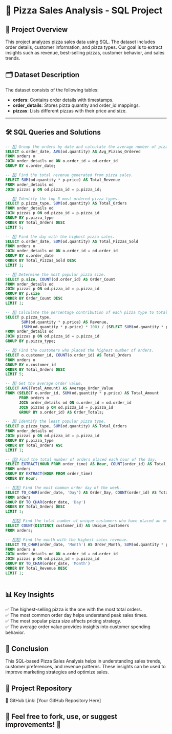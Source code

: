 # 🍕 Pizza Sales Analysis - SQL Project  

## 📌 Project Overview  
This project analyzes pizza sales data using SQL. The dataset includes order details, customer information, and pizza types. Our goal is to extract insights such as revenue, best-selling pizzas, customer behavior, and sales trends.

## 🗂️ Dataset Description  
The dataset consists of the following tables:  
- **orders**: Contains order details with timestamps.  
- **order_details**: Stores pizza quantity and order_id mappings.  
- **pizzas**: Lists different pizzas with their price and size.  

---

## 🛠️ SQL Queries and Solutions  

```sql 
-- 1️⃣ Group the orders by date and calculate the average number of pizzas ordered per day.
SELECT o.order_date, AVG(od.quantity) AS Avg_Pizzas_Ordered  
FROM orders o  
JOIN order_details od ON o.order_id = od.order_id  
GROUP BY o.order_date;

-- 2️⃣ Find the total revenue generated from pizza sales.
SELECT SUM(od.quantity * p.price) AS Total_Revenue  
FROM order_details od  
JOIN pizzas p ON od.pizza_id = p.pizza_id;

-- 3️⃣ Identify the top 5 most ordered pizza types.
SELECT p.pizza_type, SUM(od.quantity) AS Total_Orders  
FROM order_details od  
JOIN pizzas p ON od.pizza_id = p.pizza_id  
GROUP BY p.pizza_type  
ORDER BY Total_Orders DESC  
LIMIT 5;

-- 4️⃣ Find the day with the highest pizza sales.
SELECT o.order_date, SUM(od.quantity) AS Total_Pizzas_Sold  
FROM orders o  
JOIN order_details od ON o.order_id = od.order_id  
GROUP BY o.order_date  
ORDER BY Total_Pizzas_Sold DESC  
LIMIT 1;

-- 5️⃣ Determine the most popular pizza size.
SELECT p.size, COUNT(od.order_id) AS Order_Count  
FROM order_details od  
JOIN pizzas p ON od.pizza_id = p.pizza_id  
GROUP BY p.size  
ORDER BY Order_Count DESC  
LIMIT 1;

-- 6️⃣ Calculate the percentage contribution of each pizza type to total revenue.
SELECT p.pizza_type,  
       SUM(od.quantity * p.price) AS Revenue,  
       (SUM(od.quantity * p.price) * 100) / (SELECT SUM(od.quantity * p.price) FROM order_details od JOIN pizzas p ON od.pizza_id = p.pizza_id) AS Revenue_Percentage  
FROM order_details od  
JOIN pizzas p ON od.pizza_id = p.pizza_id  
GROUP BY p.pizza_type;

-- 7️⃣ Find the customers who placed the highest number of orders.
SELECT o.customer_id, COUNT(o.order_id) AS Total_Orders  
FROM orders o  
GROUP BY o.customer_id  
ORDER BY Total_Orders DESC  
LIMIT 5;

-- 8️⃣ Get the average order value.
SELECT AVG(Total_Amount) AS Average_Order_Value  
FROM (SELECT o.order_id, SUM(od.quantity * p.price) AS Total_Amount  
      FROM orders o  
      JOIN order_details od ON o.order_id = od.order_id  
      JOIN pizzas p ON od.pizza_id = p.pizza_id  
      GROUP BY o.order_id) AS Order_Totals;

-- 9️⃣ Identify the least popular pizza type.
SELECT p.pizza_type, SUM(od.quantity) AS Total_Orders  
FROM order_details od  
JOIN pizzas p ON od.pizza_id = p.pizza_id  
GROUP BY p.pizza_type  
ORDER BY Total_Orders ASC  
LIMIT 1;

-- 🔟 Find the total number of orders placed each hour of the day.
SELECT EXTRACT(HOUR FROM order_time) AS Hour, COUNT(order_id) AS Total_Orders  
FROM orders  
GROUP BY EXTRACT(HOUR FROM order_time)  
ORDER BY Hour;

-- 1️⃣1️⃣ Find the most common order day of the week.
SELECT TO_CHAR(order_date, 'Day') AS Order_Day, COUNT(order_id) AS Total_Orders  
FROM orders  
GROUP BY TO_CHAR(order_date, 'Day')  
ORDER BY Total_Orders DESC  
LIMIT 1;

-- 1️⃣2️⃣ Find the total number of unique customers who have placed an order.
SELECT COUNT(DISTINCT customer_id) AS Unique_Customers  
FROM orders;

-- 1️⃣3️⃣ Find the month with the highest sales revenue.
SELECT TO_CHAR(order_date, 'Month') AS Order_Month, SUM(od.quantity * p.price) AS Total_Revenue  
FROM orders o  
JOIN order_details od ON o.order_id = od.order_id  
JOIN pizzas p ON od.pizza_id = p.pizza_id  
GROUP BY TO_CHAR(order_date, 'Month')  
ORDER BY Total_Revenue DESC  
LIMIT 1;
 
```

## 📊 Key Insights
✅ The highest-selling pizza is the one with the most total orders.  
✅ The most common order day helps understand peak sales times.  
✅ The most popular pizza size affects pricing strategy.  
✅ The average order value provides insights into customer spending behavior.



## 📌 Conclusion
This SQL-based Pizza Sales Analysis helps in understanding sales trends, customer preferences, and revenue patterns. These insights can be used to improve marketing strategies and optimize sales.


## 📂 Project Repository
📌 GitHub Link: [Your GitHub Repository Here]


## 📢 Feel free to fork, use, or suggest improvements! 🚀
